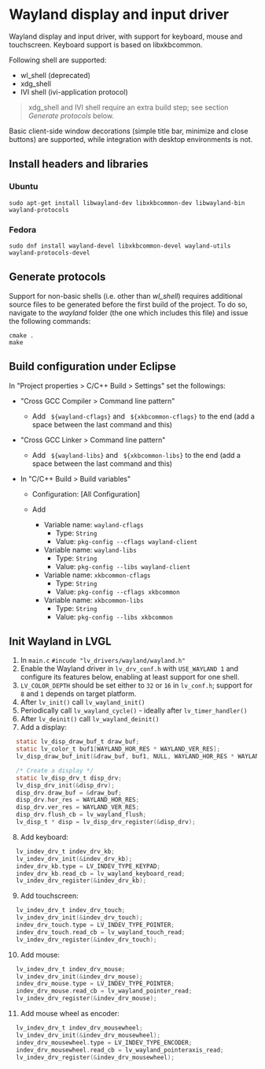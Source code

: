 # Wayland display and input driver

Wayland display and input driver, with support for keyboard, mouse and touchscreen.
Keyboard support is based on libxkbcommon.

Following shell are supported:

* wl_shell (deprecated)
* xdg_shell
* IVI shell (ivi-application protocol)

> xdg_shell and IVI shell require an extra build step; see section _Generate protocols_ below.


Basic client-side window decorations (simple title bar, minimize and close buttons)
are supported, while integration with desktop environments is not.


## Install headers and libraries

### Ubuntu

```
sudo apt-get install libwayland-dev libxkbcommon-dev libwayland-bin wayland-protocols
```

### Fedora

```
sudo dnf install wayland-devel libxkbcommon-devel wayland-utils wayland-protocols-devel
```


## Generate protocols

Support for non-basic shells (i.e. other than _wl_shell_) requires additional
source files to be generated before the first build of the project. To do so,
navigate to the _wayland_ folder (the one which includes this file) and issue
the following commands:

```
cmake .
make
```


## Build configuration under Eclipse

In "Project properties > C/C++ Build > Settings" set the followings:

- "Cross GCC Compiler > Command line pattern"
  - Add ` ${wayland-cflags}` and ` ${xkbcommon-cflags}` to the end (add a space between the last command and this)


- "Cross GCC Linker > Command line pattern"
  - Add ` ${wayland-libs}` and ` ${xkbcommon-libs}`  to the end (add a space between the last command and this)


- In "C/C++ Build > Build variables"
  - Configuration: [All Configuration]

  - Add
    - Variable name: `wayland-cflags`
      - Type: `String`
      - Value: `pkg-config --cflags wayland-client`
    - Variable name: `wayland-libs`
      - Type: `String`
      - Value: `pkg-config --libs wayland-client`
    - Variable name: `xkbcommon-cflags`
      - Type: `String`
      - Value: `pkg-config --cflags xkbcommon`
    - Variable name: `xkbcommon-libs`
      - Type: `String`
      - Value: `pkg-config --libs xkbcommon`


## Init Wayland in LVGL

1. In `main.c` `#incude "lv_drivers/wayland/wayland.h"`
2. Enable the Wayland driver in `lv_drv_conf.h` with `USE_WAYLAND 1` and
   configure its features below, enabling at least support for one shell.
3. `LV_COLOR_DEPTH` should be set either to `32` or `16` in `lv_conf.h`;
   support for `8` and `1` depends on target platform.
4. After `lv_init()` call `lv_wayland_init()`
5. Periodically call `lv_wayland_cycle()` - ideally after `lv_timer_handler()`
6. After `lv_deinit()` call `lv_wayland_deinit()`
7. Add a display:
```c
  static lv_disp_draw_buf_t draw_buf;
  static lv_color_t buf1[WAYLAND_HOR_RES * WAYLAND_VER_RES];
  lv_disp_draw_buf_init(&draw_buf, buf1, NULL, WAYLAND_HOR_RES * WAYLAND_VER_RES);

  /* Create a display */
  static lv_disp_drv_t disp_drv;
  lv_disp_drv_init(&disp_drv);
  disp_drv.draw_buf = &draw_buf;
  disp_drv.hor_res = WAYLAND_HOR_RES;
  disp_drv.ver_res = WAYLAND_VER_RES;
  disp_drv.flush_cb = lv_wayland_flush;
  lv_disp_t * disp = lv_disp_drv_register(&disp_drv);
```
8. Add keyboard:
```c
  lv_indev_drv_t indev_drv_kb;
  lv_indev_drv_init(&indev_drv_kb);
  indev_drv_kb.type = LV_INDEV_TYPE_KEYPAD;
  indev_drv_kb.read_cb = lv_wayland_keyboard_read;
  lv_indev_drv_register(&indev_drv_kb);
```
9. Add touchscreen:
```c
  lv_indev_drv_t indev_drv_touch;
  lv_indev_drv_init(&indev_drv_touch);
  indev_drv_touch.type = LV_INDEV_TYPE_POINTER;
  indev_drv_touch.read_cb = lv_wayland_touch_read;
  lv_indev_drv_register(&indev_drv_touch);
```
10. Add mouse:
```c
  lv_indev_drv_t indev_drv_mouse;
  lv_indev_drv_init(&indev_drv_mouse);
  indev_drv_mouse.type = LV_INDEV_TYPE_POINTER;
  indev_drv_mouse.read_cb = lv_wayland_pointer_read;
  lv_indev_drv_register(&indev_drv_mouse);
```
11. Add mouse wheel as encoder:
```c
  lv_indev_drv_t indev_drv_mousewheel;
  lv_indev_drv_init(&indev_drv_mousewheel);
  indev_drv_mousewheel.type = LV_INDEV_TYPE_ENCODER;
  indev_drv_mousewheel.read_cb = lv_wayland_pointeraxis_read;
  lv_indev_drv_register(&indev_drv_mousewheel);
```
